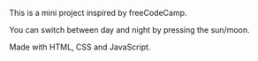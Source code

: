 This is a  mini project inspired by freeCodeCamp. 

You can switch between day and night by pressing the sun/moon.

Made with HTML, CSS and JavaScript.